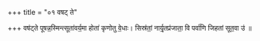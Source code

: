 +++
title = "०१ वषट् ते"

+++
वष॑ट्ते पूषन्न॒स्मिन्त्सूता॑वर्य॒मा होता॑ कृणोतु वे॒धाः। सिस्र॑तां॒ नार्यृ॒तप्र॑जाता॒ वि पर्वा॑णि जिहतां सूत॒वा उ॑ ॥